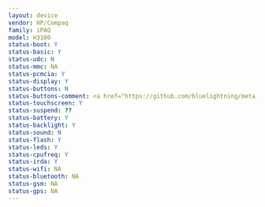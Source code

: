 ```yaml
---
layout: device
vendor: HP/Compaq
family: iPAQ
model: H3100
status-boot: Y
status-basic: Y
status-udc: N
status-mmc: NA
status-pcmcia: Y
status-display: Y
status-buttons: N
status-buttons-comment: <a href="https://github.com/bluelightning/meta-handheld/blob/master/recipes-kernel/linux/linux-yocto-3.17/h3600/0002-input-driver-for-microcontroller-keys-on-the-iPaq-h3.patch">Patch</a>
status-touchscreen: Y
status-suspend: ??
status-battery: Y
status-backlight: Y
status-sound: N
status-flash: Y
status-leds: Y
status-cpufreq: Y
status-irda: Y
status-wifi: NA
status-bluetooth: NA
status-gsm: NA
status-gps: NA
---
```

